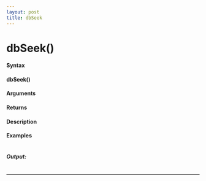 ```yaml
---
layout: post
title: dbSeek
---
```


# dbSeek()


#### Syntax

#### dbSeek()

#### Arguments

#### Returns

#### Description

#### Examples

```

```

##### Output:

```

```

---